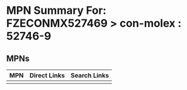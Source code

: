 



# MPN Summary For: FZECONMX527469 > con-molex : 52746-9

## MPNs
  

|MPN|Direct Links|Search Links|
| :--- | :--- | :--- |
||||
